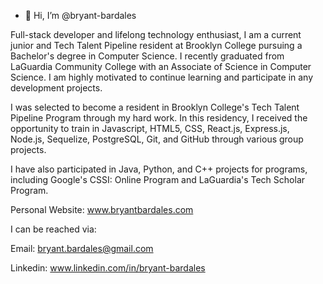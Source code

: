 - 👋 Hi, I’m @bryant-bardales

Full-stack developer and lifelong technology enthusiast, I am a current junior and Tech Talent Pipeline resident at Brooklyn College pursuing a Bachelor's degree in Computer Science. I recently graduated from LaGuardia Community College with an Associate of Science in Computer Science. I am highly motivated to continue learning and participate in any development projects. 

I was selected to become a resident in Brooklyn College's Tech Talent Pipeline Program through my hard work. In this residency, I received the opportunity to train in Javascript, HTML5, CSS, React.js, Express.js, Node.js, Sequelize, PostgreSQL, Git, and GitHub through various group projects. 

I have also participated in Java, Python, and C++ projects for programs, including Google's CSSI: Online Program and LaGuardia's Tech Scholar Program.

Personal Website: www.bryantbardales.com

I can be reached via: 

Email: bryant.bardales@gmail.com

Linkedin: www.linkedin.com/in/bryant-bardales



<!---
bryant-bardales/bryant-bardales is a ✨ special ✨ repository because its `README.md` (this file) appears on your GitHub profile.
You can click the Preview link to take a look at your changes.
--->
